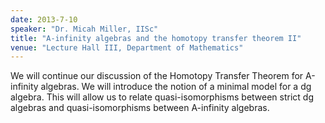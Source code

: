 ```yaml
---
date: 2013-7-10
speaker: "Dr. Micah Miller, IISc"
title: "A-infinity algebras and the homotopy transfer theorem II"
venue: "Lecture Hall III, Department of Mathematics"
---
```

We will continue our discussion of the Homotopy Transfer Theorem
for A-infinity algebras.  We will introduce the notion of a minimal model
for a dg algebra.  This will allow us to relate quasi-isomorphisms between
strict dg algebras and quasi-isomorphisms between A-infinity algebras.

